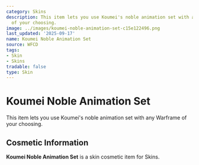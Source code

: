 ```yaml
---
category: Skins
description: This item lets you use Koumei's noble animation set with any Warframe
  of your choosing.
image: ../images/koumei-noble-animation-set-c15e122496.png
last_updated: '2025-09-17'
name: Koumei Noble Animation Set
source: WFCD
tags:
- Skin
- Skins
tradable: false
type: Skin
---
```


# Koumei Noble Animation Set

This item lets you use Koumei's noble animation set with any Warframe of your choosing.

## Cosmetic Information

**Koumei Noble Animation Set** is a skin cosmetic item for Skins.

